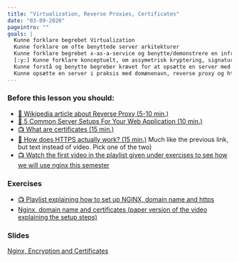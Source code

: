 ```yaml
---
title: "Virtualization, Reverse Proxies, Certificates"
date: "03-09-2020"
pageintro: ""
goals: |
  Kunne forklare begrebet Virtualization
  Kunne forklare om ofte benyttede server arkitekturer
  Kunne forklare begrebet x-as-a-service og benytte/demonstrere en infra-structure-as-a-service platform
  [:y:] Kunne forklare konceptuelt, om assymetrisk kryptering, signatures og certifikater, relateret til TLS
  Kunne forstå og benytte begreber krævet for at opsætte en server med et Domænenavn, en Reverse Proxy og SSL
  Kunne opsætte en server i praksis med domænenavn, reverse proxy og https
---
```


### Before this lesson you should:

<!--BEGIN readings ##-->

- [:book: Wikipedia article about Reverse Proxy (5-10 min.)](https://en.wikipedia.org/wiki/Reverse_proxy)
- [:book: 5 Common Server Setups For Your Web Application (10 min.)](https://www.digitalocean.com/community/tutorials/5-common-server-setups-for-your-web-application)
- [:tv: What are certificates (15 min.)](https://www.youtube.com/watch?v=LRMBZhdFjDI&t=25s)
- [:book: How does HTTPS actually work? (15 min.)](https://robertheaton.com/2014/03/27/how-does-https-actually-work/) Much like the previous link, but text instead of video. Pick one of the two)
- [:tv: Watch the first video in the playlist given under exercises to see how we will use nginx this semester](https://www.youtube.com/watch?v=kttzfHdX5_0&feature=youtu.be)
  <!--END readings ##-->

### Exercises

 <!--BEGIN exercises_guides ##-->

- [:tv: Playlist explaining how to set up NGINX, domain name and https](https://www.youtube.com/playlist?list=PLDbigcKhXkiU80OZ9xuX6B5BqUH7XjjA2)
- [Nginx, domain name and certificates (paper version of the video explaining the setup steps) ](https://docs.google.com/document/d/1oGnmRWU0YVp6KD6QV7i2KKw0Co_L4xxYxNVpcuKGxCc/edit?usp=sharing)

<!--END exercises_guides ##-->

### Slides

 <!-- BEGIN slides ##-->

[Nginx, Encryption and Certificates](https://docs.google.com/presentation/d/1CG65_aAtai4S4fvVdGeEzzVfZzQwMCZV56ElCb58apc/edit?usp=sharing)

<!-- END slides ##-->
